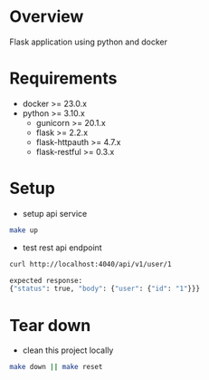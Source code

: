 # Overview
Flask application using python and docker

# Requirements
- docker >= 23.0.x
- python >= 3.10.x
    - gunicorn >= 20.1.x
    - flask >= 2.2.x
    - flask-httpauth >= 4.7.x
    - flask-restful >= 0.3.x

# Setup
- setup api service
```sh
make up
```
- test rest api endpoint
```sh
curl http://localhost:4040/api/v1/user/1

expected response:
{"status": true, "body": {"user": {"id": "1"}}}
```

# Tear down
- clean this project locally
```sh
make down || make reset
```

